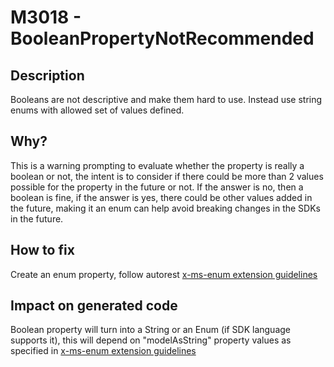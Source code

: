 # M3018 - BooleanPropertyNotRecommended
## Description
Booleans are not descriptive and make them hard to use. Instead use string enums with allowed set of values defined.

## Why?
This is a warning prompting to evaluate whether the property is really a boolean or not, the intent is to consider if there could be more than 2 values possible for the property in the future or not. If the answer is no, then a boolean is fine, if the answer is yes, there could be other values added in the future, making it an enum can help avoid breaking changes in the SDKs in the future.
  
## How to fix
Create an enum property, follow autorest [x-ms-enum extension guidelines](https://github.com/Azure/autorest/blob/master/docs/extensions/readme.md#x-ms-enum)


## Impact on generated code
Boolean property will turn into a String or an Enum (if SDK language supports it), this will depend on "modelAsString" property values as specified in [x-ms-enum extension guidelines](https://github.com/Azure/autorest/blob/master/docs/extensions/readme.md#x-ms-enum)